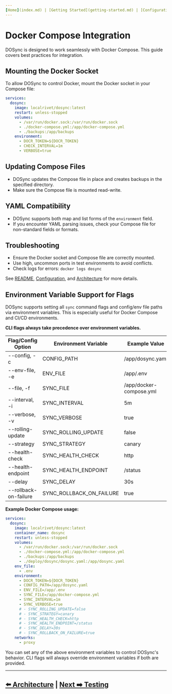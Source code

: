 ```yaml
---
[Home](index.md) | [Getting Started](getting-started.md) | [Configuration](configuration.md) | [Usage](usage.md) | [Architecture](architecture.md) | [Docker Compose](docker-compose.md) | [Testing](testing.md) | [FAQ](faq.md) | [Contributing](contributing.md) | [Rules](rules.md)
---
```


# Docker Compose Integration

DOSync is designed to work seamlessly with Docker Compose. This guide covers best practices for integration.

## Mounting the Docker Socket

To allow DOSync to control Docker, mount the Docker socket in your Compose file:

```yaml
services:
  dosync:
    image: localrivet/dosync:latest
    restart: unless-stopped
    volumes:
      - /var/run/docker.sock:/var/run/docker.sock
      - ./docker-compose.yml:/app/docker-compose.yml
      - ./backups:/app/backups
    environment:
      - DOCR_TOKEN=${DOCR_TOKEN}
      - CHECK_INTERVAL=1m
      - VERBOSE=true
```

## Updating Compose Files

- DOSync updates the Compose file in place and creates backups in the specified directory.
- Make sure the Compose file is mounted read-write.

## YAML Compatibility

- DOSync supports both map and list forms of the `environment` field.
- If you encounter YAML parsing issues, check your Compose file for non-standard fields or formats.

## Troubleshooting

- Ensure the Docker socket and Compose file are correctly mounted.
- Use high, uncommon ports in test environments to avoid conflicts.
- Check logs for errors: `docker logs dosync`

See [README](../README.md), [Configuration](configuration.md), and [Architecture](architecture.md) for more details.

## Environment Variable Support for Flags

DOSync supports setting all `sync` command flags and config/env file paths via environment variables. This is especially useful for Docker Compose and CI/CD environments.

**CLI flags always take precedence over environment variables.**

| Flag/Config Option    | Environment Variable     | Example Value           |
| --------------------- | ------------------------ | ----------------------- |
| --config, -c          | CONFIG_PATH              | /app/dosync.yaml        |
| --env-file, -e        | ENV_FILE                 | /app/.env               |
| --file, -f            | SYNC_FILE                | /app/docker-compose.yml |
| --interval, -i        | SYNC_INTERVAL            | 5m                      |
| --verbose, -v         | SYNC_VERBOSE             | true                    |
| --rolling-update      | SYNC_ROLLING_UPDATE      | false                   |
| --strategy            | SYNC_STRATEGY            | canary                  |
| --health-check        | SYNC_HEALTH_CHECK        | http                    |
| --health-endpoint     | SYNC_HEALTH_ENDPOINT     | /status                 |
| --delay               | SYNC_DELAY               | 30s                     |
| --rollback-on-failure | SYNC_ROLLBACK_ON_FAILURE | true                    |

**Example Docker Compose usage:**

```yaml
services:
  dosync:
    image: localrivet/dosync:latest
    container_name: dosync
    restart: unless-stopped
    volumes:
      - /var/run/docker.sock:/var/run/docker.sock
      - ./docker-compose.yml:/app/docker-compose.yml
      - ./backups:/app/backups
      - ./deploy/dosync/dosync.yaml:/app/dosync.yaml
    env_file:
      - .env
    environment:
      - DOCR_TOKEN=${DOCR_TOKEN}
      - CONFIG_PATH=/app/dosync.yaml
      - ENV_FILE=/app/.env
      - SYNC_FILE=/app/docker-compose.yml
      - SYNC_INTERVAL=1m
      - SYNC_VERBOSE=true
      # - SYNC_ROLLING_UPDATE=false
      # - SYNC_STRATEGY=canary
      # - SYNC_HEALTH_CHECK=http
      # - SYNC_HEALTH_ENDPOINT=/status
      # - SYNC_DELAY=30s
      # - SYNC_ROLLBACK_ON_FAILURE=true
    networks:
      - proxy
```

You can set any of the above environment variables to control DOSync's behavior. CLI flags will always override environment variables if both are provided.

---

## [⬅️ Architecture](architecture.md) | [Next ➡️ Testing](testing.md)
